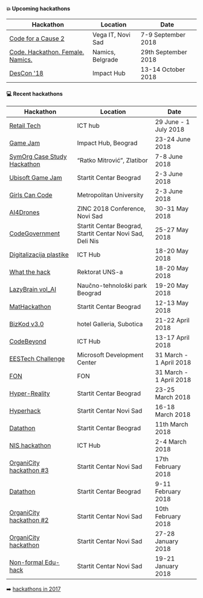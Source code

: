 #### :boom: Upcoming hackathons

| Hackathon | Location | Date |
| --------- | -------- | ---- |
| [Code for a Cause 2](https://www.vegaitsourcing.rs/media-center/blog/2018/6/code-for-a-cause-2/) | Vega IT, Novi Sad | 7-9 September 2018 |
| [Code. Hackathon. Female. Namics.](https://www.namics.com/en/news/2018/female-hackathon/) | Namics, Belgrade | 29th September 2018 |
| [DesCon '18](https://descon.me/2018/) | Impact Hub | 13-14 October 2018 |

#### :computer: Recent hackathons

| Hackathon | Location | Date |
| --------- | -------- | ---- |
| [Retail Tech](http://hackathon.icthub.rs/) | ICT hub | 29 June - 1 July 2018 |
| [Game Jam](http://sga.rs/fb-game-jam) | Impact Hub, Beograd | 23-24 June 2018 |
| [SymOrg Case Study Hackathon](http://symorg.fon.bg.ac.rs/casestudyhackathon/) | “Ratko Mitrović”, Zlatibor | 7-8 June 2018 |
| [Ubisoft Game Jam](https://startit.rs/ubisoft-game-jam/) | Startit Centar Beograd | 2-3 June 2018 |
| [Girls Can Code](http://startup.icthub.rs/girls-can-code-hackathon/) | Metropolitan University | 2-3 June 2018 |
| [AI4Drones](https://ai4drones.devpost.com/) | ZINC 2018 Conference, Novi Sad | 30-31 May 2018 |
| [CodeGovernment](https://startit.rs/e-uprava-hakaton-2018/) | Startit Centar Beograd, Startit Centar Novi Sad, Deli Nis | 25-27 May 2018 |
| [Digitalizacija plastike](http://www.hackathon.icthub.rs/) | ICT Hub | 18-20 May 2018 |
| [What the hack](http://ftnhack.rs/) | Rektorat UNS-a | 18-20 May 2018 |
| [LazyBrain vol_AI](https://lazybrain.org/ai/) | Naučno-tehnološki park Beograd | 19-20 May 2018 |
| [MatHackathon](http://mathack.rs) | Startit Centar Beograd | 12-13 May 2018 |
| [BizKod v3.0](http://bizkod.rs) | hotel Galleria, Subotica | 21-22 April 2018 |
| [CodeBeyond](http://www.code.best.rs/) | ICT Hub | 13-17 April 2018 |
| [EESTech Challenge](https://docs.google.com/forms/d/e/1FAIpQLSdXa4DT_ODkkagTxw9lP1bn3DWQnGyu_5xy6Ea4q7q3TKTwuQ/viewform) | Microsoft Development Center | 31 March - 1 April 2018 |
| [FON](http://hakaton.fonis.rs/) | FON | 31 March - 1 April 2018 |
| [Hyper-Reality](https://startit.rs/prvi-hyper-reality-hakaton-na-svetu-nagradni-fond-3-500-funti/) | Startit Centar Beograd | 23-25 March 2018 |
| [Hyperhack](https://startit.rs/hyperhack-blockchain-hakaton-novi-sad/) | Startit Centar Novi Sad | 16-18 March 2018 |
| [Datathon](https://startit.rs/startit-centar-beograd-organizuje-datathon-u-okviru-nedelje-otvorenih-podataka/) | Startit Centar Beograd | 11th March 2018 |
| [NIS hackathon](http://hackathon.icthub.rs/) | ICT Hub | 2-4 March 2018 |
| [OrganiCity hackathon #3](https://startit.rs/treci-organicity-hakaton-servisi-i-aplikacije-za-bolji-novi-sad/) | Startit Centar Novi Sad | 17th February 2018 |
| [Datathon](https://startit.rs/prvi-online-data-challenge-u-sofiji-dss-datathon-2018/) | Startit Centar Beograd | 9-11 February 2018 |
| [OrganiCity hackathon #2](https://startit.rs/drugi-organicity-hakaton-servisi-i-aplikacije-za-bolji-novi-sad/) | Startit Centar Novi Sad | 10th February 2018 |
| [OrganiCity hackathon](https://startit.rs/januarski-hakaton-i-radionica-na-temu-servisa-i-aplikacija-za-bolji-novi-sad/) | Startit Centar Novi Sad | 27-28 January 2018 |
| [Non-formal Edu-hack](https://startit.rs/prvi-non-formal-edu-hack-hakaton-u-novosadskom-startit-centru/) | Startit Centar Novi Sad | 19-21 January 2018 |

:arrow_right: [hackathons in 2017](2017.md)
